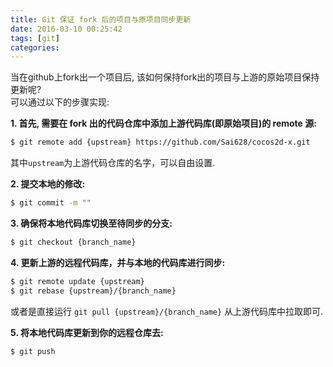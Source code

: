 ```yaml
---
title: Git 保证 fork 后的项目与原项目同步更新
date: 2016-03-10 00:25:42
tags: [git]
categories:
---
```



当在github上fork出一个项目后, 该如何保持fork出的项目与上游的原始项目保持更新呢?  
可以通过以下的步骤实现:

__1. 首先, 需要在 fork 出的代码仓库中添加上游代码库(即原始项目)的 remote 源:__

``` bash
$ git remote add {upstream} https://github.com/Sai628/cocos2d-x.git
```

其中`upstream`为上游代码仓库的名字，可以自由设置.

<!-- more -->

__2. 提交本地的修改:__

``` bash
$ git commit -m ""
```
	
__3. 确保将本地代码库切换至待同步的分支:__

``` bash
$ git checkout {branch_name}
```

__4. 更新上游的远程代码库，并与本地的代码库进行同步:__

``` bash
$ git remote update {upstream}
$ git rebase {upstream}/{branch_name}
```

或者是直接运行 `git pull {upstream}/{branch_name}` 从上游代码库中拉取即可.

__5. 将本地代码库更新到你的远程仓库去:__

``` bash
$ git push
```
    
